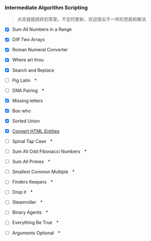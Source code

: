 
### Intermediate Algorithm Scripting
> 点击链接跳转到答案，不定时更新，欢迎提出不一样的思路和解法<br/>

- [x]  Sum All Numbers in a Range 
- [x]  Diff Two Arrays
- [x]  Roman Numeral Converter
- [x]  Where art thou
- [x]  Search and Replace
- [ ]  Pig Latin    *
- [ ]  DNA Pairing    *
- [x]  Missing letters
- [x]  Boo who
- [x]  Sorted Union
- [x]  [Convert HTML Entities][1]
- [ ]  Spinal Tap Case    *
- [ ]  Sum All Odd Fibonacci Numbers    *
- [ ]  Sum All Primes    *
- [ ]  Smallest Common Multiple    *
- [ ]  Finders Keepers    *
- [ ]  Drop it    *
- [ ]  Steamroller    *
- [ ]  Binary Agents    *
- [ ]  Everything Be True    *
- [ ]  Arguments Optional    *


  [1]: Convert%20HTML%20Entities.md
